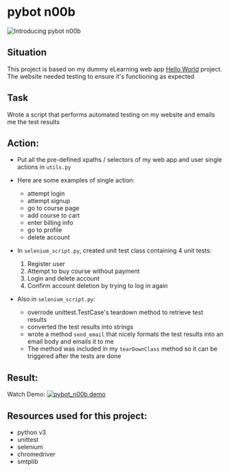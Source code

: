 # pybot n00b
![Introducing pybot n00b](https://github.com/shafin071/pybot.n00b/blob/master/assets/pybot2.gif)

## Situation
This project is based on my dummy eLearning web app [Hello World](https://shafin-elearning.herokuapp.com/) project. The website needed testing to ensure it's functioning as expected

## Task
Wrote a script that performs automated testing on my website and emails me the test results

## Action:
* Put all the pre-defined xpaths / selectors of my web app and user single actions in `utils.py`
* Here are some examples of single action:
  * attempt login
  - attempt signup
  - go to course page
  - add course to cart
  - enter billing info
  - go to profile
  - delete account

* In `selenium_script.py`, created unit test class containing 4 unit tests:
  1. Register user
  2. Attempt to buy course without payment
  3. Login and delete account
  4. Confirm account deletion by trying to log in again

* Also in `selenium_script.py`:
  - overrode unittest.TestCase's teardown method to retrieve test results
  - converted the test results into strings 
  - wrote a method `send_email` that nicely formats the test results into an email body and emails it to me
  - The method was included in my `tearDownClass` method so it can be triggered after the tests are done

## Result:
Watch Demo:
[![pybot_n00b demo](https://github.com/shafin071/pybot.n00b/blob/master/assets/vid_snapshot.JPG)](https://www.youtube.com/watch?v=aqrQ4hAe17Q&feature=youtu.be)

## Resources used for this project:
* python v3
* unittest
* selenium
* chromedriver
* smtplib
